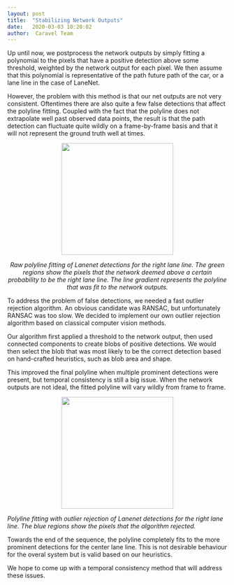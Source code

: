 ```yaml
---
layout: post
title:  "Stabilizing Network Outputs"
date:   2020-03-03 10:20:02
author:  Caravel Team
---
```


Up until now, we postprocess the network outputs by simply fitting a polynomial
to the pixels that have a positive detection above some threshold, weighted by
the network output for each pixel. We then assume that this polynomial is
representative of the path future path of the car, or a lane line in the case
of LaneNet.

However, the problem with this method is that our net outputs are not very
consistent. Oftentimes there are also quite a few false detections that
affect the polyline fitting. Coupled with the fact that the polyline does
not extrapolate well past observed data points, the result is that the path
detection can fluctuate quite wildly on a frame-by-frame basis and that
it will not represent the ground truth well at times.

<p align = 'center'>
<img src = '/assets/img/pre_tracking.gif' width = '256px'>
</p>

<p align = 'center'><i>
Raw polyline fitting of Lanenet detections for the right lane line.
The green regions show the pixels that the network deemed above a
certain probability to be the right lane line. The line gradient
represents the polyline that was fit to the network outputs.
</i></p>

To address the problem of false detections, we needed a fast outlier rejection
algorithm. An obvious candidate was RANSAC, but unfortunately RANSAC was too
slow. We decided to implement our own outlier rejection algorithm based on
classical computer vision methods.

Our algorithm first applied a threshold to the network output, then used
connected components to create blobs of positive detections. We would then
select the blob that was most likely to be the correct detection based on
hand-crafted heuristics, such as blob area and shape.

This improved the final polyline when multiple prominent detections were
present, but temporal consistency is still a big issue. When the network
outputs are not ideal, the fitted polyline will vary wildly from frame to
frame.

<p align = 'center'>
<img src = '/assets/img/pre_tracking.gif' width = '256'>
</p>

<p align = 'center'><i>

Polyline fitting with outlier rejection of Lanenet detections for the right
lane line.  The blue regions show the pixels that the algorithm rejected.
</i></p>

Towards the end of the sequence, the polyline completely fits to the
more prominent detections for the center lane line. This is not desirable
behaviour for the overal system but is valid based on our heuristics.

We hope to come up with a temporal consistency method that will address
these issues.
